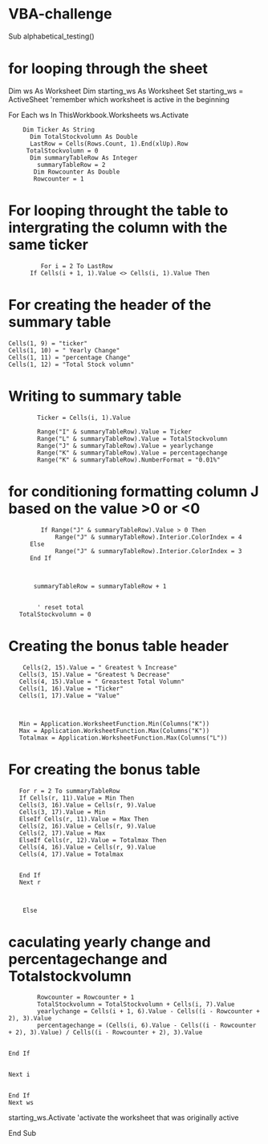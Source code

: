 # VBA-challenge
Sub alphabetical_testing()
# for looping through the sheet
Dim ws As Worksheet
Dim starting_ws As Worksheet
Set starting_ws = ActiveSheet 'remember which worksheet is active in the beginning

For Each ws In ThisWorkbook.Worksheets
   ws.Activate


        Dim Ticker As String
          Dim TotalStockvolumn As Double
          LastRow = Cells(Rows.Count, 1).End(xlUp).Row
         TotalStockvolumn = 0
          Dim summaryTableRow As Integer
            summaryTableRow = 2
           Dim Rowcounter As Double
           Rowcounter = 1
 # For looping throught the table to intergrating the column with the same ticker   
             For i = 2 To LastRow
          If Cells(i + 1, 1).Value <> Cells(i, 1).Value Then
 # For creating the header of the summary table
    Cells(1, 9) = "ticker"
    Cells(1, 10) = " Yearly Change"
    Cells(1, 11) = "percentage Change"
    Cells(1, 12) = "Total Stock volumn"
# Writing to summary table
            Ticker = Cells(i, 1).Value

            Range("I" & summaryTableRow).Value = Ticker
            Range("L" & summaryTableRow).Value = TotalStockvolumn
            Range("J" & summaryTableRow).Value = yearlychange
            Range("K" & summaryTableRow).Value = percentagechange
            Range("K" & summaryTableRow).NumberFormat = "0.01%"
 # for conditioning formatting column J based on the value >0 or <0
             If Range("J" & summaryTableRow).Value > 0 Then
                 Range("J" & summaryTableRow).Interior.ColorIndex = 4
          Else
                 Range("J" & summaryTableRow).Interior.ColorIndex = 3
          End If

            
    
           summaryTableRow = summaryTableRow + 1
             
            
            ' reset total
       TotalStockvolumn = 0
       
  # Creating the bonus table header
        Cells(2, 15).Value = " Greatest % Increase"
       Cells(3, 15).Value = "Greatest % Decrease"
       Cells(4, 15).Value = " Greastest Total Volumn"
       Cells(1, 16).Value = "Ticker"
       Cells(1, 17).Value = "Value"

 
       
       Min = Application.WorksheetFunction.Min(Columns("K"))
       Max = Application.WorksheetFunction.Max(Columns("K"))
       Totalmax = Application.WorksheetFunction.Max(Columns("L"))
   # For creating the bonus table
       For r = 2 To summaryTableRow
       If Cells(r, 11).Value = Min Then
       Cells(3, 16).Value = Cells(r, 9).Value
       Cells(3, 17).Value = Min
       ElseIf Cells(r, 11).Value = Max Then
       Cells(2, 16).Value = Cells(r, 9).Value
       Cells(2, 17).Value = Max
       ElseIf Cells(r, 12).Value = Totalmax Then
       Cells(4, 16).Value = Cells(r, 9).Value
       Cells(4, 17).Value = Totalmax

       
       End If
       Next r
       


        Else
  #  caculating yearly change and percentagechange and Totalstockvolumn
            Rowcounter = Rowcounter + 1
            TotalStockvolumn = TotalStockvolumn + Cells(i, 7).Value
            yearlychange = Cells(i + 1, 6).Value - Cells((i - Rowcounter + 2), 3).Value
            percentagechange = (Cells(i, 6).Value - Cells((i - Rowcounter + 2), 3).Value) / Cells((i - Rowcounter + 2), 3).Value
            

    End If


    Next i

    
    End If
    Next ws



starting_ws.Activate 'activate the worksheet that was originally active

End Sub
